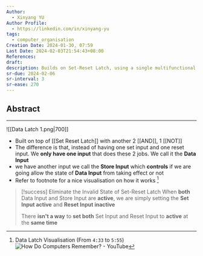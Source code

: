 ```yaml
---
Author:
  - Xinyang YU
Author Profile:
  - https://linkedin.com/in/xinyang-yu
tags:
  - computer_organisation
Creation Date: 2024-01-30, 07:59
Last Date: 2024-02-03T21:54:43+08:00
References: 
draft: 
description: Builds on Set-Reset Latch, using a single multifunctional Set input controlled by a Data Input. This simplifies data handling by avoiding invalid states. The Data Input can both set and erase the stored state when Store input is active, offering flexibility but increasing gate count.
sr-due: 2024-02-06
sr-interval: 3
sr-ease: 270
---
```

## Abstract
---
![[Data Latch 1.png|700]]
- Built on top of [[Set Reset Latch]] with another 2 [[AND]], 1 [[NOT]]
- The difference is that, instead of having one set input and one reset input. We **only have one input** that does these 2 jobs. We call it the **Data Input**
- we have another input we call the **Store Input** which **controls** if we are going allow the state of **Data Input** from taking effect or not
- Refer to footnote for a nice visualisation on how it works [^1]

>[!success] Eliminate the Invalid State of Set-Reset Latch
>When **both** Data Input and Store Input are **active**, we are simply setting the **Set Input active** and **Reset Input inactive**
>
>There **isn't a way** to **set both** Set Input and Reset Input to **active** at the **same time**

[^1]: Data Latch Visualisation (From `4:33` to `5:55`)
![How Do Computers Remember? - YouTube](https://youtu.be/I0-izyq6q5s?si=uCiyGmIsDyOfcte9)